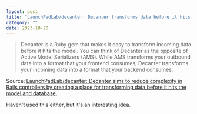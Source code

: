 ```yaml
---
layout: post
title: "LaunchPadLab/decanter: Decanter transforms data before it hits the model and database."
category: ""
date: 2023-10-20
---
```


>Decanter is a Ruby gem that makes it easy to transform incoming data before it hits the model. You can think of Decanter as the opposite of Active Model Serializers (AMS). While AMS transforms your outbound data into a format that your frontend consumes, Decanter transforms your incoming data into a format that your backend consumes.

Source: [LaunchPadLab/decanter: Decanter aims to reduce complexity in Rails controllers by creating a place for transforming data before it hits the model and database.](https://github.com/launchpadlab/decanter)

Haven't used this either, but it's an interesting idea.
